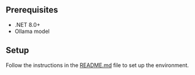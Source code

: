 ## Prerequisites

- .NET 8.0+
- Ollama model

## Setup

Follow the instructions in the [README.md](../../README.md) file to set up the environment.